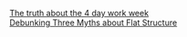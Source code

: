 [The truth about the 4 day work week](https://medium.com/osedea/the-truth-about-the-4-day-work-week-how-to-know-if-this-trendy-employee-benefit-will-work-for-46c0376720ce) \
[Debunking Three Myths about Flat Structure](https://medium.com/osedea/debunking-three-myths-about-flat-structure-3e8273e761d1)